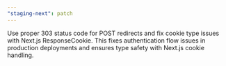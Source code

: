 ```yaml
---
"staging-next": patch
---
```


Use proper 303 status code for POST redirects and fix cookie type issues with Next.js ResponseCookie. This fixes authentication flow issues in production deployments and ensures type safety with Next.js cookie handling.
